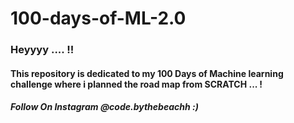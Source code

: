 # 100-days-of-ML-2.0

### Heyyyy .... !!
#### This repository is dedicated to my 100 Days of Machine learning challenge where i planned the road map from SCRATCH ... !
##### Follow On Instagram @code.bythebeachh :) 
